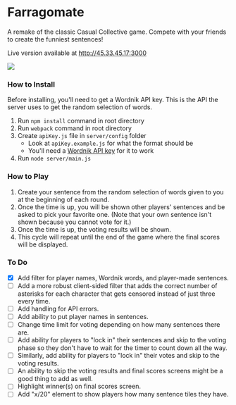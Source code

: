 # Farragomate

A remake of the classic Casual Collective game.  Compete with your friends to create the funniest sentences!

Live version available at http://45.33.45.17:3000

![](https://i.imgur.com/LCdDqa0.jpg)


### How to Install

Before installing, you'll need to get a Wordnik API key. This is the API the server uses to get the random selection of words.

1. Run `npm install` command in root directory
2. Run `webpack` command in root directory
3. Create `apiKey.js` file in `server/config` folder
    * Look at `apiKey.example.js` for what the format should be
    * You'll need a [Wordnik API key](http://developer.wordnik.com/) for it to work
4. Run `node server/main.js`


### How to Play

1. Create your sentence from the random selection of words given to you at the beginning of each round.
2. Once the time is up, you will be shown other players' sentences and be asked to pick your favorite one. (Note that your own sentence isn't shown because you cannot vote for it.)
3. Once the time is up, the voting results will be shown.
4. This cycle will repeat until the end of the game where the final scores will be displayed.


### To Do

* [X]  Add filter for player names, Wordnik words, and player-made sentences.
* [ ]  Add a more robust client-sided filter that adds the correct number of asterisks for each character that gets censored instead of just three every time.
* [ ]  Add handling for API errors.
* [ ]  Add ability to put player names in sentences.
* [ ]  Change time limit for voting depending on how many sentences there are.
* [ ]  Add ability for players to "lock in" their sentences and skip to the voting phase so they don't have to wait for the timer to count down all the way.
* [ ]  Similarly, add ability for players to "lock in" their votes and skip to the voting results.
* [ ]  An ability to skip the voting results and final scores screens might be a good thing to add as well.
* [ ]  Highlight winner(s) on final scores screen.
* [ ]  Add "x/20" element to show players how many sentence tiles they have.
